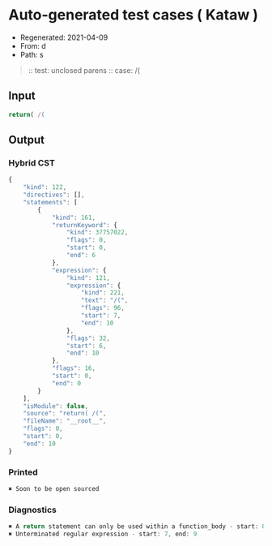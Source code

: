 # Auto-generated test cases ( Kataw )
- Regenerated: 2021-04-09
- From: d
- Path: s
> :: test: unclosed parens
> :: case: /(
## Input

`````js
return( /(
`````

## Output

### Hybrid CST

```javascript
{
    "kind": 122,
    "directives": [],
    "statements": [
        {
            "kind": 161,
            "returnKeyword": {
                "kind": 37757022,
                "flags": 0,
                "start": 0,
                "end": 6
            },
            "expression": {
                "kind": 121,
                "expression": {
                    "kind": 221,
                    "text": "/(",
                    "flags": 96,
                    "start": 7,
                    "end": 10
                },
                "flags": 32,
                "start": 6,
                "end": 10
            },
            "flags": 16,
            "start": 0,
            "end": 0
        }
    ],
    "isModule": false,
    "source": "return( /(",
    "fileName": "__root__",
    "flags": 0,
    "start": 0,
    "end": 10
}
```

### Printed

```javascript
✖ Soon to be open sourced
```

### Diagnostics

```javascript
✖ A return statement can only be used within a function_body - start: 0, end: 6
✖ Unterminated regular expression - start: 7, end: 9

```

